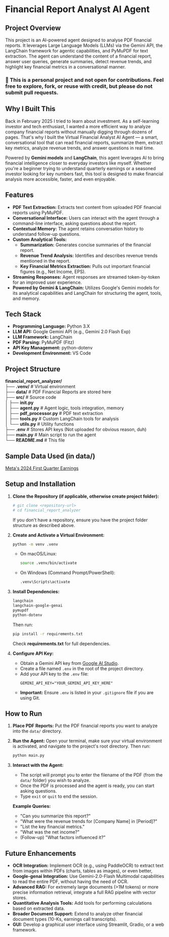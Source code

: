 # Financial Report Analyst AI Agent

## Project Overview

This project is an AI-powered agent designed to analyse PDF financial reports. It leverages Large Language Models (LLMs) via the Gemini API, the LangChain framework for agentic capabilities, and PyMuPDF for text extraction. The agent can understand the content of a financial report, answer user queries, generate summaries, detect revenue trends, and highlight key financial metrics in a conversational manner.

### 🛑 This is a personal project and not open for contributions. Feel free to explore, fork, or reuse with credit, but please do not submit pull requests.


## Why I Built This
Back in February 2025 I tried to learn about investment. As a self-learning investor and tech enthusiast, I wanted a more efficient way to analyze company financial reports without manually digging through dozens of pages. That's why I built the Virtual Financial Analyst AI Agent — a smart, conversational tool that can read financial reports, summarize them, extract key metrics, analyze revenue trends, and answer questions in real time.

Powered by **Gemini models** and **LangChain**, this agent leverages AI to bring financial intelligence closer to everyday investors like myself. Whether you're a beginner trying to understand quarterly earnings or a seasoned investor looking for key numbers fast, this tool is designed to make financial analysis more accessible, faster, and even enjoyable.


## Features

*   **PDF Text Extraction:** Extracts text content from uploaded PDF financial reports using PyMuPDF.
*   **Conversational Interface:** Users can interact with the agent through a command-line interface, asking questions about the report.
*   **Contextual Memory:** The agent retains conversation history to understand follow-up questions.
*   **Custom Analytical Tools:**
    *   **Summarization:** Generates concise summaries of the financial report.
    *   **Revenue Trend Analysis:** Identifies and describes revenue trends mentioned in the report.
    *   **Key Financial Metrics Extraction:** Pulls out important financial figures (e.g., Net Income, EPS).
*   **Streaming Responses:** Agent responses are streamed token-by-token for an improved user experience.
*   **Powered by Gemini & LangChain:** Utilizes Google's Gemini models for its analytical capabilities and LangChain for structuring the agent, tools, and memory.

## Tech Stack

*   **Programming Language:** Python 3.X
*   **LLM API:** Google Gemini API (e.g., Gemini 2.0 Flash Exp)
*   **LLM Framework:** LangChain
*   **PDF Parsing:** PyMuPDF (Fitz)
*   **API Key Management:** python-dotenv
*   **Development Environment:** VS Code

## Project Structure
**financial_report_analyzer/** \
├── **.venv/** # Virtual environment \
├── **data/** # PDF Financial Reports are stored here \
├── **src/** # Source code \
│ ├── **init.py** \
│ ├── **agent.py** # Agent logic, tools integration, memory \
│ ├── **pdf_processor.py** # PDF text extraction \
│ ├── **tools.py** # Custom LangChain tools for analysis \
│ └── **utils.py** # Utility functions \
├── **.env** # Stores API keys (Not uploaded for obvious reason, duh) \
├── **main.py** # Main script to run the agent \
└── **README.md** # This file

## Sample Data Used (in data/)
[Meta's 2024 First Quarter Earnings](https://s21.q4cdn.com/399680738/files/doc_financials/2024/q1/Meta-03-31-2024-Exhibit-99-1_FINAL.pdf) 

## Setup and Installation

1.  **Clone the Repository (if applicable, otherwise create project folder):**
    ```bash
    # git clone <repository-url>
    # cd financial_report_analyzer
    ```
    If you don't have a repository, ensure you have the project folder structure as described above.

2.  **Create and Activate a Virtual Environment:**
    ```bash
    python -m venv .venv
    ```
    *   On macOS/Linux:
        ```bash
        source .venv/bin/activate
        ```
    *   On Windows (Command Prompt/PowerShell):
        ```bash
        .venv\Scripts\activate
        ```

3.  **Install Dependencies:**
    ```txt
    langchain
    langchain-google-genai
    pymupdf
    python-dotenv
    ```
    Then run:
    ```bash
    pip install -r requirements.txt
    ```
    Check **requirements.txt** for full dependencies.

4. **Configure API Key:**
    *   Obtain a Gemini API key from [Google AI Studio](https://aistudio.google.com/).
    *   Create a file named `.env` in the root of the project directory.
    *   Add your API key to the `.env` file:
        ```
        GEMINI_API_KEY="YOUR_GEMINI_API_KEY_HERE"
        ```
    *   **Important:** Ensure `.env` is listed in your `.gitignore` file if you are using Git.


## How to Run

1.  **Place PDF Reports:**
    Put the PDF financial reports you want to analyze into the `data/` directory.

2.  **Run the Agent:**
    Open your terminal, make sure your virtual environment is activated, and navigate to the project's root directory. Then run:
    ```bash
    python main.py
    ```

3.  **Interact with the Agent:**
    *   The script will prompt you to enter the filename of the PDF (from the `data/` folder) you wish to analyze.
    *   Once the PDF is processed and the agent is ready, you can start asking questions.
    *   Type `exit` or `quit` to end the session.

    **Example Queries:**
    *   "Can you summarize this report?"
    *   "What were the revenue trends for [Company Name] in [Period]?"
    *   "List the key financial metrics."
    *   "What was the net income?"
    *   (Follow-up) "What factors influenced it?"


## Future Enhancements

*   **OCR Integration:** Implement OCR (e.g., using PaddleOCR) to extract text from images within PDFs (charts, tables as images), or even better,
*   **Google-genai Integration:** Use Gemini-2.0-Flash Multimodal capabilities to read the entire PDF, without having the need of OCR.
*   **Advanced RAG:** For extremely large documents (>1M tokens) or more precise information retrieval, integrate a full RAG pipeline with vector stores.
*   **Quantitative Analysis Tools:** Add tools for performing calculations based on extracted data.
*   **Broader Document Support:** Extend to analyze other financial document types (10-Ks, earnings call transcripts).
*   **GUI:** Develop a graphical user interface using Streamlit, Gradio, or a web framework.
